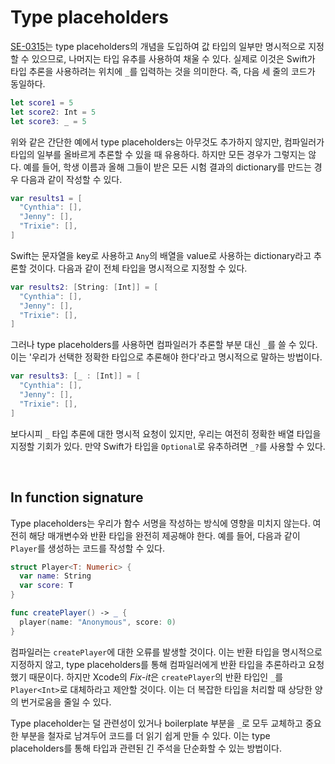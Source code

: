 # Type placeholders

[SE-0315](https://github.com/apple/swift-evolution/blob/main/proposals/0315-placeholder-types.md)는 type placeholders의 개념을 도입하여 값 타입의 일부만 명시적으로 지정할 수 있으므로, 나머지는 타입 유추를 사용하여 채울 수 있다. 실제로 이것은 Swift가 타입 추론을 사용하려는 위치에 `_`를 입력하는 것을 의미한다. 즉, 다음 세 줄의 코드가 동일하다.

```swift
let score1 = 5
let score2: Int = 5
let score3: _ = 5
```

위와 같은 간단한 예에서 type placeholders는 아무것도 추가하지 않지만, 컴파일러가 타입의 일부를 올바르게 추론할 수 있을 때 유용하다. 하지만 모든 경우가 그렇지는 않다. 예를 들어, 학생 이름과 올해 그들이 받은 모든 시험 결과의 dictionary를 만드는 경우 다음과 같이 작성할 수 있다.

```swift
var results1 = [
  "Cynthia": [],
  "Jenny": [],
  "Trixie": [],
]
```

Swift는 문자열을 key로 사용하고 `Any`의 배열을 value로 사용하는 dictionary라고 추론할 것이다. 다음과 같이 전체 타입을 명시적으로 지정할 수 있다.

```swift
var results2: [String: [Int]] = [
  "Cynthia": [],
  "Jenny": [],
  "Trixie": [],
]
```

그러나 type placeholders를 사용하면 컴파일러가 추론할 부분 대신 `_`를 쓸 수 있다. 이는 '우리가 선택한 정확한 타입으로 추론해야 한다'라고 명시적으로 말하는 방법이다.

```swift
var results3: [_ : [Int]] = [
  "Cynthia": [],
  "Jenny": [],
  "Trixie": [],
]
```

보다시피 `_` 타입 추론에 대한 명시적 요청이 있지만, 우리는 여전히 정확한 배열 타입을 지정할 기회가 있다. 만약 Swift가 타입을 `Optional`로 유추하려면 `_?`를 사용할 수 있다. 

&nbsp;

## In function signature
Type placeholders는 우리가 함수 서명을 작성하는 방식에 영향을 미치지 않는다. 여전히 해당 매개변수와 반환 타입을 완전히 제공해야 한다. 예를 들어, 다음과 같이 `Player`를 생성하는 코드를 작성할 수 있다.

```swift
struct Player<T: Numeric> {
  var name: String
  var score: T
}

func createPlayer() -> _ {
  player(name: "Anonymous", score: 0)
}
```

컴파일러는 `createPlayer`에 대한 오류를 발생할 것이다. 이는 반환 타입을 명시적으로 지정하지 않고, type placeholders를 통해 컴파일러에게 반환 타입을 추론하라고 요청했기 때문이다. 하지만 Xcode의 *Fix-it*은 `createPlayer`의 반환 타입인 `_`를 `Player<Int>`로 대체하라고 제안할 것이다. 이는 더 복잡한 타입을 처리할 때 상당한 양의 번거로움을 줄일 수 있다.

Type placeholder는 덜 관련성이 있거나 boilerplate 부분을 `_`로 모두 교체하고 중요한 부분을 철자로 남겨두어 코드를 더 읽기 쉽게 만들 수 있다. 이는 type placeholders를 통해 타입과 관련된 긴 주석을 단순화할 수 있는 방법이다.